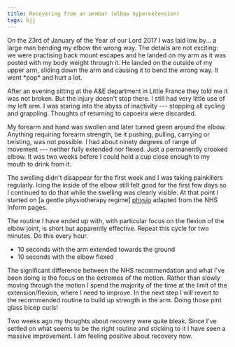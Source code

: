 ```yaml
---
title: Recovering from an armbar (elbow hyperextension)
tags: bjj
---
```


On the 23rd of January of the Year of our Lord 2017 I was laid low by... a large man bending my elbow the wrong way. The details are not exciting: we were practising back mount escapes and he landed on my arm as it was posted with my body weight through it. He landed on the outside of my upper arm, sliding down the arm and causing it to bend the wrong way. It went \*pop\* and hurt a lot.

After an evening sitting at the A&E department in Little France they told me it was not broken. But the injury doesn't stop there. I still had very little use of my left arm. I was staring into the abyss of inactivity --- stopping all cycling and grappling. Thoughts of returning to capoeira were discarded.

My forearm and hand was swollen and later turned green around the elbow. Anything requiring forearm strength, be it pushing, pulling, carrying or twisting, was not possible. I had about ninety degrees of range of movement --- neither fully extended nor flexed. Just a permanently crooked elbow. It was two weeks before I could hold a cup close enough to my mouth to drink from it.

The swelling didn't disappear for the first week and I was taking painkillers regularly. Icing the inside of the elbow still felt good for the first few days so I continued to do that while the swelling was clearly visible. At that point I started on [a gentle physiotherapy regime] [physio] adapted from the NHS Inform pages.

The routine I have ended up with, with particular focus on the flexion of the elbow joint, is short but apparently effective. Repeat this cycle for two minutes. Do this every hour.

*   10 seconds with the arm extended towards the ground
*   10 seconds with the elbow flexed

The significant difference between the NHS recommendation and what I've been doing is the focus on the extremes of the motion. Rather than slowly moving through the motion I spend the majority of the time at the limit of the extension/flexion, where I need to improve. In the next step I will revert to the recommended routine to build up strength in the arm. Doing those pint glass bicep curls!

Two weeks ago my thoughts about recovery were quite bleak. Since I've settled on what seems to be the right routine and sticking to it I have seen a massive improvement. I am feeling positive about recovery now.


[physio]: <https://www.nhsinform.scot/injuries/muscle-bone-and-joint-injuries/exercises/exercises-for-elbow-problems> "NHS Inform exercises for elbow problems"
